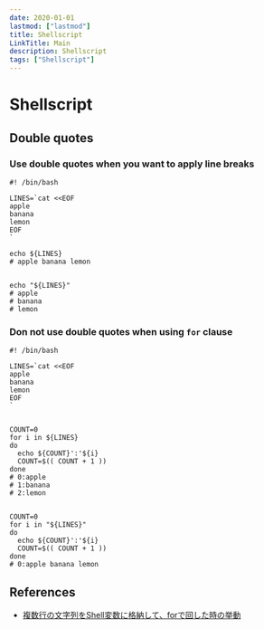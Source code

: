 ```yaml
---
date: 2020-01-01
lastmod: ["lastmod"]
title: Shellscript
LinkTitle: Main
description: Shellscript
tags: ["Shellscript"]
---
```


# Shellscript

## Double quotes

### Use double quotes when you want to apply line breaks
```shell
#! /bin/bash

LINES=`cat <<EOF
apple
banana
lemon
EOF
`

echo ${LINES}
# apple banana lemon


echo "${LINES}"
# apple
# banana
# lemon

```


###  Don not use double quotes when using `for` clause
```shell
#! /bin/bash

LINES=`cat <<EOF
apple
banana
lemon
EOF
`


COUNT=0
for i in ${LINES}
do
  echo ${COUNT}':'${i}
  COUNT=$(( COUNT + 1 ))
done
# 0:apple
# 1:banana
# 2:lemon


COUNT=0
for i in "${LINES}"
do
  echo ${COUNT}':'${i}
  COUNT=$(( COUNT + 1 ))
done
# 0:apple banana lemon
```


## References
* [複数行の文字列をShell変数に格納して、forで回した時の挙動](https://qiita.com/taro-hida/items/552aa905d343f7395974)